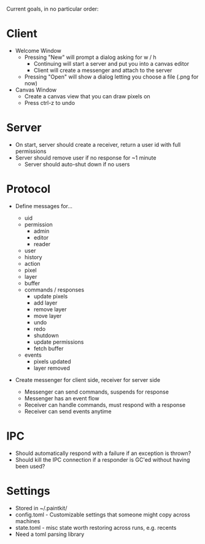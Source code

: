 Current goals, in no particular order:

# Client 
* Welcome Window
    * Pressing "New" will prompt a dialog asking for w / h
        * Continuing will start a server and put you into a canvas editor
        * Client will create a messenger and attach to the server
    * Pressing "Open" will show a dialog letting you choose a file (.png for now)
* Canvas Window
    * Create a canvas view that you can draw pixels on
    * Press ctrl-z to undo

# Server

* On start, server should create a receiver, return a user id with
  full permissions
* Server should remove user if no response for ~1 minute
    * Server should auto-shut down if no users

# Protocol

* Define messages for...
    * uid
    * permission
        * admin
        * editor
        * reader
    * user
    * history
    * action
    * pixel
    * layer
    * buffer
    * commands / responses
        * update pixels
        * add layer
        * remove layer
        * move layer
        * undo
        * redo
        * shutdown
        * update permissions
        * fetch buffer
    * events
        * pixels updated
        * layer removed

* Create messenger for client side, receiver for server side
    * Messenger can send commands, suspends for response
    * Messenger has an event flow
    * Receiver can handle commands, must respond with a response
    * Receiver can send events anytime
    
# IPC

* Should automatically respond with a failure if an exception is thrown?
* Should kill the IPC connection if a responder is GC'ed without having been used?

# Settings

* Stored in ~/.paintkit/
* config.toml - Customizable settings that someone might copy across machines
* state.toml - misc state worth restoring across runs, e.g. recents
* Need a toml parsing library    